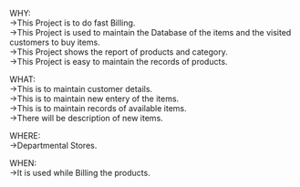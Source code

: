 WHY:<br>
   ->This Project is to do fast Billing.<br>
   ->This Project is used to maintain the  Database of the items and the visited customers to buy items.<br>
   ->This Project shows the report of products and category.<br>
   ->This Project is easy to maintain the records of products.<br>
   
   
   
WHAT:<br>
    ->This is to maintain customer details.<br>
    ->This is to maintain new entery of the items.<br>
    ->This is to maintain records of available items.<br>
    ->There will be description of new items.<br>
   
   
  
WHERE:<br>
    ->Departmental Stores.<br>
    
		 
		 
WHEN:<br>
    ->It is used while Billing the products.<br> 
